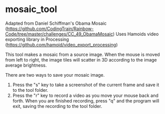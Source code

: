 # mosaic_tool
Adapted from Daniel Schiffman's Obama Mosaic (https://github.com/CodingTrain/Rainbow-Code/tree/master/challenges/CC_49_ObamaMosaic) 
Uses Hamoids video exporting library in Processing (https://github.com/hamoid/video_export_processing)

This tool makes a mosaic from a source image. 
When the mouse is moved from left to right, the image tiles will scatter in 3D according to the image average brightness.

There are two ways to save your mosaic image.
1. Press the "s" key to take a screenshot of the current frame and save it to the tool folder. 
2. Press the "r" key to record a video as you move your mouse back and forth. When you are finished recording, press "q" and the program   will exit, saving the recording to the tool folder.
